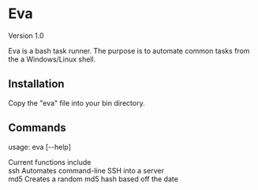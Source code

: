 # Eva
Version 1.0

Eva is a bash task runner. The purpose is to automate common tasks from the a Windows/Linux shell.

## Installation
Copy the "eva" file into your bin directory.

## Commands
usage: eva <command> [--help]

Current functions include  
	ssh	Automates command-line SSH into a server  
	md5	Creates a random md5 hash based off the date  
